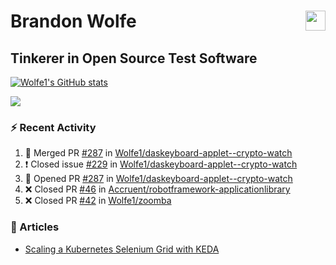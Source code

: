 Brandon Wolfe <a href="https://www.linkedin.com/in/brandon-wolfe1" target="_blank" rel="noreferrer"><img src="https://raw.githubusercontent.com/danielcranney/readme-generator/main/public/icons/socials/linkedin.svg" width="32" height="32" align="right"/></a>
==============================
Tinkerer in Open Source Test Software
-----------------------------

<p align="left"><a href="http://www.github.com/Wolfe1"><img src="https://github-readme-stats.vercel.app/api?username=Wolfe1&show_icons=true&hide=&count_private=true&title_color=0891b2&text_color=ffffff&icon_color=0891b2&bg_color=1c1917&hide_border=true&show_icons=true" alt="Wolfe1's GitHub stats" /></a></p>
<p align="left"><a href="http://www.github.com/Wolfe1"><img src="https://github-readme-streak-stats.herokuapp.com/?user=Wolfe1&stroke=ffffff&background=1c1917&ring=0891b2&fire=0891b2&currStreakNum=ffffff&currStreakLabel=0891b2&sideNums=ffffff&sideLabels=ffffff&dates=ffffff&hide_border=true" /></a></p>

### :zap: Recent Activity
<!--START_SECTION:activity-->
1. 🎉 Merged PR [#287](https://github.com/Wolfe1/daskeyboard-applet--crypto-watch/pull/287) in [Wolfe1/daskeyboard-applet--crypto-watch](https://github.com/Wolfe1/daskeyboard-applet--crypto-watch)
2. ❗️ Closed issue [#229](https://github.com/Wolfe1/daskeyboard-applet--crypto-watch/issues/229) in [Wolfe1/daskeyboard-applet--crypto-watch](https://github.com/Wolfe1/daskeyboard-applet--crypto-watch)
3. 💪 Opened PR [#287](https://github.com/Wolfe1/daskeyboard-applet--crypto-watch/pull/287) in [Wolfe1/daskeyboard-applet--crypto-watch](https://github.com/Wolfe1/daskeyboard-applet--crypto-watch)
4. ❌ Closed PR [#46](https://github.com/Accruent/robotframework-applicationlibrary/pull/46) in [Accruent/robotframework-applicationlibrary](https://github.com/Accruent/robotframework-applicationlibrary)
5. ❌ Closed PR [#42](https://github.com/Wolfe1/zoomba/pull/42) in [Wolfe1/zoomba](https://github.com/Wolfe1/zoomba)
<!--END_SECTION:activity-->

### :newspaper: Articles
- [Scaling a Kubernetes Selenium Grid with KEDA](https://www.linkedin.com/pulse/scaling-kubernetes-selenium-grid-keda-brandon-wolfe)

